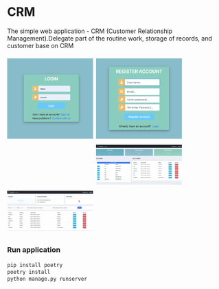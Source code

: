 # CRM
The simple web application - CRM (Customer Relationship Management).Delegate part of the routine work, storage of records, and customer base on CRM

<img src="https://github.com/macoyshev/images_blog/blob/main/CRM/login_page.png?raw=true" alt="drawing" width="200" style="float:left; margin: 7px 7px 7px 0"/>
<img src="https://github.com/macoyshev/images_blog/blob/main/CRM/register_page.png?raw=true" alt="drawing" width="200" style="float:left; margin: 7px 7px 7px 0"/>
<img src="https://github.com/macoyshev/images_blog/blob/main/CRM/main_page.png?raw=true" alt="drawing" width="200" style="float:left; margin: 7px 7px 7px 0"/>
<img src="https://github.com/macoyshev/images_blog/blob/main/CRM/edit.png?raw=true" alt="drawing" width="200" style="margin: 7px 7px 7px 0"/>

### Run application
    pip install poetry
    poetry install
    python manage.py runserver

